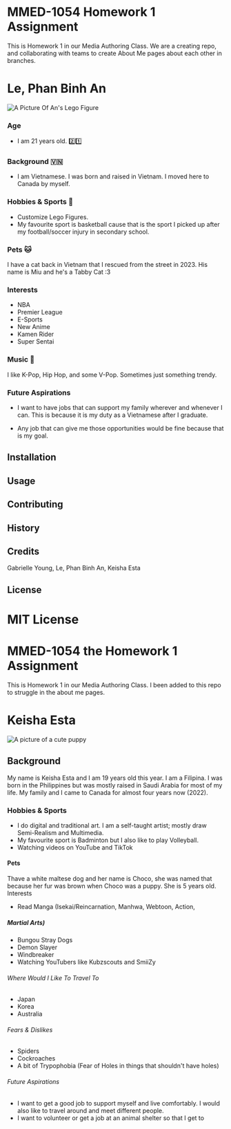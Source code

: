 
# MMED-1054 Homework 1 Assignment
This is Homework 1 in our Media Authoring Class. We are a creating repo, and collaborating with teams to create About Me pages about each other in branches.

# Le, Phan Binh An

![A Picture Of An's Lego Figure](images/Binh_An_Photo.JPG)

### Age

- I am 21 years old. :two::one:

### Background :vietnam:

- I am Vietnamese. I was born and raised in Vietnam. I moved here to Canada by myself.

### Hobbies & Sports :basketball:

- Customize Lego Figures.
- My favourite sport is basketball cause that is the sport I picked up after my football/soccer injury in secondary school. 

### Pets :cat:

I have a cat back in Vietnam that I rescued from the street in 2023. His name is Miu and he's a Tabby Cat :3 

### Interests 

- NBA
- Premier League
- E-Sports
- New Anime
- Kamen Rider
- Super Sentai

### Music :musical_note:

I like K-Pop, Hip Hop, and some V-Pop. Sometimes just something trendy. 

### Future Aspirations 

- I want to have jobs that can support my family wherever and whenever I can. This is because it is my duty as a Vietnamese after I graduate. 

- Any job that can give me those opportunities would be fine because that is my goal.

## Installation

## Usage

## Contributing

## History

## Credits 
Gabrielle Young, Le, Phan Binh An, Keisha Esta

## License
MIT License
=======
# MMED-1054 the Homework 1 Assignment


This is Homework 1 in our Media Authoring Class. I been added to this repo to struggle in the about me pages.

# Keisha Esta
![A picture of a cute puppy](/images/choco.jpg)


## Background
My name is Keisha Esta and I am 19 years old this year.
I am a Filipina. I was born in the Philippines but was mostly raised in Saudi Arabia for most of my life. My family and I came to Canada for almost four years now (2022).

### Hobbies & Sports
- I do digital and traditional art. I am a self-taught artist; mostly draw Semi-Realism and Multimedia.
- My favourite sport is Badminton but I also like to play Volleyball.
- Watching videos on YouTube and TikTok

#### Pets
Thave a white maltese dog and her name is Choco, she was named that because her fur was brown when Choco was a puppy. She is 5 years old.
Interests
- Read Manga (Isekai/Reincarnation, Manhwa, Webtoon, Action,

##### Martial Arts)
- Bungou Stray Dogs
- Demon Slayer
- Windbreaker
- Watching YouTubers like Kubzscouts and SmiiZy

###### Where Would I Like To Travel To
- Japan
- Korea
- Australia

###### Fears & Dislikes
- Spiders
- Cockroaches
- A bit of Trypophobia (Fear of Holes in things that shouldn't have holes)

###### Future Aspirations
- I want to get a good job to support myself and live comfortably. I would also like to travel around and meet different people.
- I want to volunteer or get a job at an animal shelter so that I get to

